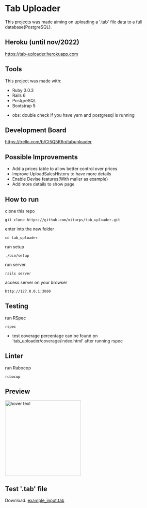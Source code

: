 # Tab Uploader

This projects was made aiming on uploading a '.tab' file data to a full database(PostgreSQL).

## Heroku (until nov/2022)

https://tab-uploader.herokuapp.com

## Tools
This project was made with:

 - Ruby 3.0.3
 - Rails 6
 - PostgreSQL
 - Bootstrap 5

 * obs: double check if you have yarn and postgresql is running

## Development Board

https://trello.com/b/Ct5Q5K6q/tabuploader

## Possible Improvements

 - Add a prices table to allow better control over prices
 - Improve UploadSalesHistory to have more details
 - Enable Devise features(With mailer as example)
 - Add more details to show page

## How to run

clone this repo
```
git clone https://github.com/xitarps/tab_uploader.git
```

enter into the new folder
```
cd tab_uploader
```

run setup
```
./bin/setup
```

run server
```
rails server
```

access server on your browser
```
http://127.0.0.1:3000
```

## Testing

run RSpec
```
rspec
```

- test coverage percentage can be found on 'tab_uploader/coverage/index.html' after running rspec


## Linter

run Rubocop
```
rubocop
```

## Preview

<img src="./github/images/tab_uploader.gif" width="250" title="hover text">


## Test '.tab' file

Download:
<a href="https://github.com/xitarps/tab_uploader/tree/main/github/tab_file/example_input.tab">example_input.tab</a>